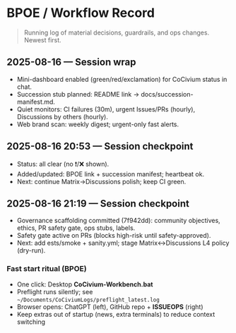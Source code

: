 # BPOE / Workflow Record
> Running log of material decisions, guardrails, and ops changes. Newest first.

## 2025-08-16 — Session wrap
- Mini-dashboard enabled (green/red/exclamation) for CoCivium status in chat.
- Succession stub planned: README link -> docs/succession-manifest.md.
- Quiet monitors: CI failures (30m), urgent Issues/PRs (hourly), Discussions by others (hourly).
- Web brand scan: weekly digest; urgent-only fast alerts.
## 2025-08-16 20:53 — Session checkpoint
- Status: all clear (no ❗/❌ shown).
- Added/updated: BPOE link + succession manifest; heartbeat ok.
- Next: continue Matrix→Discussions polish; keep CI green.
## 2025-08-16 21:19 — Session checkpoint
- Governance scaffolding committed (7f942dd): community objectives, ethics, PR safety gate, ops stubs, labels.
- Safety gate active on PRs (blocks high-risk until safety-approved).
- Next: add 	ests/smoke + sanity.yml; stage Matrix↔Discussions L4 policy (dry-run).

### Fast start ritual (BPOE)

- One click: Desktop **CoCivium-Workbench.bat**
- Preflight runs silently; see `~/Documents/CoCiviumLogs/preflight_latest.log`
- Browser opens: ChatGPT (left), GitHub repo + **ISSUEOPS** (right)
- Keep extras out of startup (news, extra terminals) to reduce context switching


